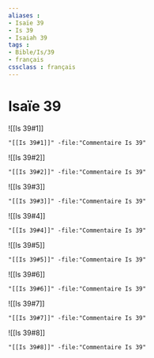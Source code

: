 ```yaml
---
aliases : 
- Isaïe 39
- Is 39
- Isaiah 39
tags : 
- Bible/Is/39
- français
cssclass : français
---
```


# Isaïe 39

![[Is 39#1]]

```query
"[[Is 39#1]]" -file:"Commentaire Is 39"
```

![[Is 39#2]]

```query
"[[Is 39#2]]" -file:"Commentaire Is 39"
```

![[Is 39#3]]

```query
"[[Is 39#3]]" -file:"Commentaire Is 39"
```

![[Is 39#4]]

```query
"[[Is 39#4]]" -file:"Commentaire Is 39"
```

![[Is 39#5]]

```query
"[[Is 39#5]]" -file:"Commentaire Is 39"
```

![[Is 39#6]]

```query
"[[Is 39#6]]" -file:"Commentaire Is 39"
```

![[Is 39#7]]

```query
"[[Is 39#7]]" -file:"Commentaire Is 39"
```

![[Is 39#8]]

```query
"[[Is 39#8]]" -file:"Commentaire Is 39"
```

